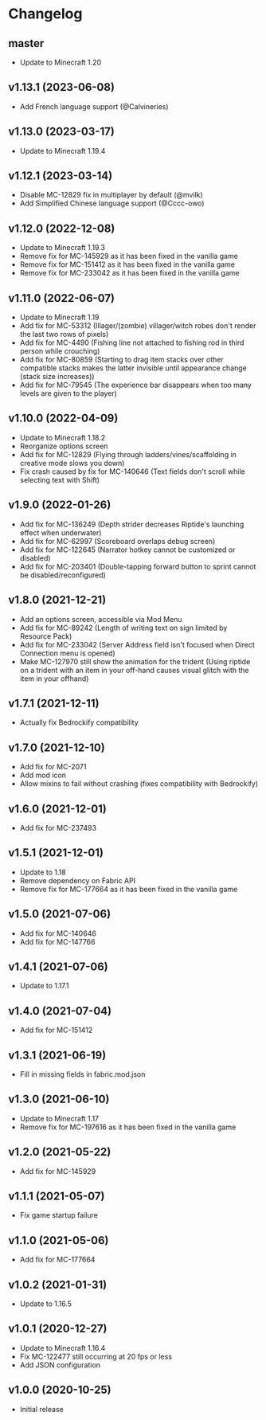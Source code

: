# Changelog

## master

* Update to Minecraft 1.20

## v1.13.1 (2023-06-08)

* Add French language support (@Calvineries)

## v1.13.0 (2023-03-17)

* Update to Minecraft 1.19.4

## v1.12.1 (2023-03-14)

* Disable MC-12829 fix in multiplayer by default (@mvilk)
* Add Simplified Chinese language support (@Cccc-owo)

## v1.12.0 (2022-12-08)

* Update to Minecraft 1.19.3
* Remove fix for MC-145929 as it has been fixed in the vanilla game
* Remove fix for MC-151412 as it has been fixed in the vanilla game
* Remove fix for MC-233042 as it has been fixed in the vanilla game

## v1.11.0 (2022-06-07)

* Update to Minecraft 1.19
* Add fix for MC-53312 (Illager/(zombie) villager/witch robes don't render the last two rows of pixels)
* Add fix for MC-4490 (Fishing line not attached to fishing rod in third person while crouching)
* Add fix for MC-80859 (Starting to drag item stacks over other compatible stacks makes the latter invisible until
  appearance change (stack size increases))
* Add fix for MC-79545 (The experience bar disappears when too many levels are given to the player)

## v1.10.0 (2022-04-09)

* Update to Minecraft 1.18.2
* Reorganize options screen
* Add fix for MC-12829 (Flying through ladders/vines/scaffolding in creative mode slows you down)
* Fix crash caused by fix for MC-140646 (Text fields don't scroll while selecting text with Shift)

## v1.9.0 (2022-01-26)

* Add fix for MC-136249 (Depth strider decreases Riptide's launching effect when underwater)
* Add fix for MC-62997 (Scoreboard overlaps debug screen)
* Add fix for MC-122645 (Narrator hotkey cannot be customized or disabled)
* Add fix for MC-203401 (Double-tapping forward button to sprint cannot be disabled/reconfigured)

## v1.8.0 (2021-12-21)

* Add an options screen, accessible via Mod Menu
* Add fix for MC-89242 (Length of writing text on sign limited by Resource Pack)
* Add fix for MC-233042 (Server Address field isn't focused when Direct Connection menu is opened)
* Make MC-127970 still show the animation for the trident (Using riptide on a trident with an item in your off-hand causes visual glitch with the item in your offhand)

## v1.7.1 (2021-12-11)

* Actually fix Bedrockify compatibility

## v1.7.0 (2021-12-10)

* Add fix for MC-2071
* Add mod icon
* Allow mixins to fail without crashing (fixes compatibility with Bedrockify)

## v1.6.0 (2021-12-01)

* Add fix for MC-237493

## v1.5.1 (2021-12-01)

* Update to 1.18
* Remove dependency on Fabric API
* Remove fix for MC-177664 as it has been fixed in the vanilla game

## v1.5.0 (2021-07-06)

* Add fix for MC-140646
* Add fix for MC-147766

## v1.4.1 (2021-07-06)

* Update to 1.17.1

## v1.4.0 (2021-07-04)

* Add fix for MC-151412

## v1.3.1 (2021-06-19)

* Fill in missing fields in fabric.mod.json

## v1.3.0 (2021-06-10)

* Update to Minecraft 1.17
* Remove fix for MC-197616 as it has been fixed in the vanilla game

## v1.2.0 (2021-05-22)

* Add fix for MC-145929

## v1.1.1 (2021-05-07)

* Fix game startup failure

## v1.1.0 (2021-05-06)

* Add fix for MC-177664

## v1.0.2 (2021-01-31)

* Update to 1.16.5

## v1.0.1 (2020-12-27)

* Update to Minecraft 1.16.4
* Fix MC-122477 still occurring at 20 fps or less
* Add JSON configuration

## v1.0.0 (2020-10-25)

* Initial release
